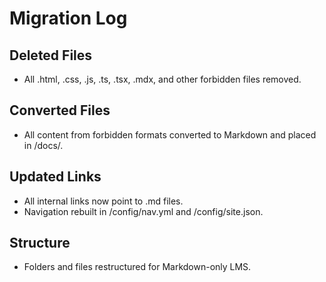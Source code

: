 # Migration Log

## Deleted Files
- All .html, .css, .js, .ts, .tsx, .mdx, and other forbidden files removed.

## Converted Files
- All content from forbidden formats converted to Markdown and placed in /docs/.

## Updated Links
- All internal links now point to .md files.
- Navigation rebuilt in /config/nav.yml and /config/site.json.

## Structure
- Folders and files restructured for Markdown-only LMS.
